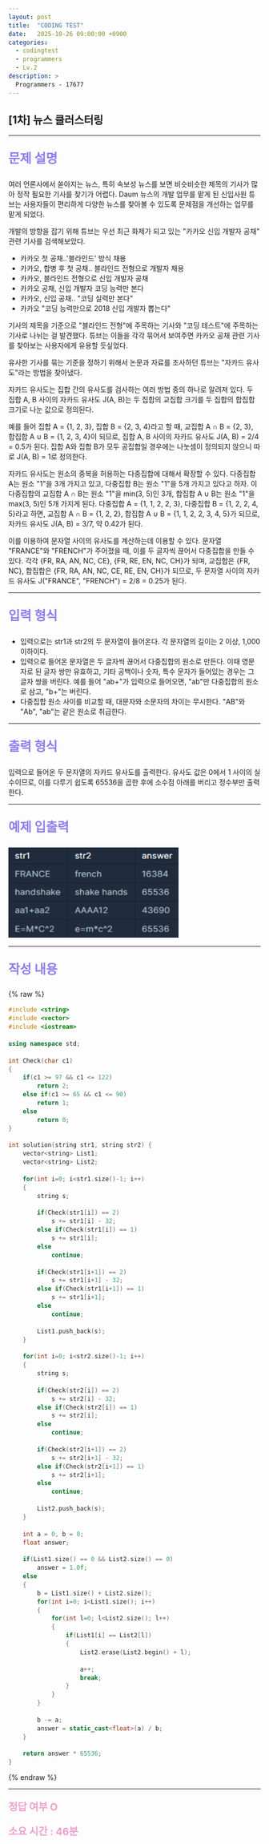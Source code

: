 ```yaml
---
layout: post
title:  "CODING TEST"
date:   2025-10-26 09:00:00 +0900
categories:
  - codingtest
  - programmers
  - Lv.2
description: >
  Programmers - 17677
---
```

## [1차] 뉴스 클러스터링

---

<p style = "color:#8f7cee; font-size:25px; font-weight:bold">
문제 설명
</p>

여러 언론사에서 쏟아지는 뉴스, 특히 속보성 뉴스를 보면 비슷비슷한 제목의 기사가 많아 정작 필요한 기사를 찾기가 어렵다. Daum 뉴스의 개발 업무를 맡게 된 신입사원 튜브는 사용자들이 편리하게 다양한 뉴스를 찾아볼 수 있도록 문제점을 개선하는 업무를 맡게 되었다.

개발의 방향을 잡기 위해 튜브는 우선 최근 화제가 되고 있는 "카카오 신입 개발자 공채" 관련 기사를 검색해보았다.

- 카카오 첫 공채..'블라인드' 방식 채용
- 카카오, 합병 후 첫 공채.. 블라인드 전형으로 개발자 채용
- 카카오, 블라인드 전형으로 신입 개발자 공채
- 카카오 공채, 신입 개발자 코딩 능력만 본다
- 카카오, 신입 공채.. "코딩 실력만 본다"
- 카카오 "코딩 능력만으로 2018 신입 개발자 뽑는다"

기사의 제목을 기준으로 "블라인드 전형"에 주목하는 기사와 "코딩 테스트"에 주목하는 기사로 나뉘는 걸 발견했다. 튜브는 이들을 각각 묶어서 보여주면 카카오 공채 관련 기사를 찾아보는 사용자에게 유용할 듯싶었다.

유사한 기사를 묶는 기준을 정하기 위해서 논문과 자료를 조사하던 튜브는 "자카드 유사도"라는 방법을 찾아냈다.

자카드 유사도는 집합 간의 유사도를 검사하는 여러 방법 중의 하나로 알려져 있다. 두 집합 A, B 사이의 자카드 유사도 J(A, B)는 두 집합의 교집합 크기를 두 집합의 합집합 크기로 나눈 값으로 정의된다.

예를 들어 집합 A = {1, 2, 3}, 집합 B = {2, 3, 4}라고 할 때, 교집합 A ∩ B = {2, 3}, 합집합 A ∪ B = {1, 2, 3, 4}이 되므로, 집합 A, B 사이의 자카드 유사도 J(A, B) = 2/4 = 0.5가 된다. 집합 A와 집합 B가 모두 공집합일 경우에는 나눗셈이 정의되지 않으니 따로 J(A, B) = 1로 정의한다.

자카드 유사도는 원소의 중복을 허용하는 다중집합에 대해서 확장할 수 있다. 다중집합 A는 원소 "1"을 3개 가지고 있고, 다중집합 B는 원소 "1"을 5개 가지고 있다고 하자. 이 다중집합의 교집합 A ∩ B는 원소 "1"을 min(3, 5)인 3개, 합집합 A ∪ B는 원소 "1"을 max(3, 5)인 5개 가지게 된다. 다중집합 A = {1, 1, 2, 2, 3}, 다중집합 B = {1, 2, 2, 4, 5}라고 하면, 교집합 A ∩ B = {1, 2, 2}, 합집합 A ∪ B = {1, 1, 2, 2, 3, 4, 5}가 되므로, 자카드 유사도 J(A, B) = 3/7, 약 0.42가 된다.

이를 이용하여 문자열 사이의 유사도를 계산하는데 이용할 수 있다. 문자열 "FRANCE"와 "FRENCH"가 주어졌을 때, 이를 두 글자씩 끊어서 다중집합을 만들 수 있다. 각각 {FR, RA, AN, NC, CE}, {FR, RE, EN, NC, CH}가 되며, 교집합은 {FR, NC}, 합집합은 {FR, RA, AN, NC, CE, RE, EN, CH}가 되므로, 두 문자열 사이의 자카드 유사도 J("FRANCE", "FRENCH") = 2/8 = 0.25가 된다.

---

<p style = "color:#8f7cee; font-size:25px; font-weight:bold">
입력 형식
</p>

- 입력으로는 str1과 str2의 두 문자열이 들어온다. 각 문자열의 길이는 2 이상, 1,000 이하이다.
- 입력으로 들어온 문자열은 두 글자씩 끊어서 다중집합의 원소로 만든다. 이때 영문자로 된 글자 쌍만 유효하고, 기타 공백이나 숫자, 특수 문자가 들어있는 경우는 그 글자 쌍을 버린다. 예를 들어 "ab+"가 입력으로 들어오면, "ab"만 다중집합의 원소로 삼고, "b+"는 버린다.
- 다중집합 원소 사이를 비교할 때, 대문자와 소문자의 차이는 무시한다. "AB"와 "Ab", "ab"는 같은 원소로 취급한다.

---

<p style = "color:#8f7cee; font-size:25px; font-weight:bold">
출력 형식
</p>

입력으로 들어온 두 문자열의 자카드 유사도를 출력한다. 유사도 값은 0에서 1 사이의 실수이므로, 이를 다루기 쉽도록 65536을 곱한 후에 소수점 아래를 버리고 정수부만 출력한다.

---

<p style = "color:#8f7cee; font-size:25px; font-weight:bold">
예제 입출력
</p>

<img src = "/assets/img/codingtest/17677.png" width = "340" height = "180">

---

<p style = "color:#8f7cee; font-size:25px; font-weight:bold">
작성 내용
</p>

{% raw %}
```cpp
#include <string>
#include <vector>
#include <iostream>

using namespace std;

int Check(char c1)
{
    if(c1 >= 97 && c1 <= 122)
        return 2;
    else if(c1 >= 65 && c1 <= 90)
        return 1;
    else
        return 0;
}

int solution(string str1, string str2) {
    vector<string> List1;
    vector<string> List2;
    
    for(int i=0; i<str1.size()-1; i++)
    {
        string s;
        
        if(Check(str1[i]) == 2)
            s += str1[i] - 32;
        else if(Check(str1[i]) == 1)
            s += str1[i];
        else
            continue;
        
        if(Check(str1[i+1]) == 2)
            s += str1[i+1] - 32;
        else if(Check(str1[i+1]) == 1)
            s += str1[i+1];
        else
            continue;
        
        List1.push_back(s);
    }
    
    for(int i=0; i<str2.size()-1; i++)
    {
        string s;
        
        if(Check(str2[i]) == 2)
            s += str2[i] - 32;
        else if(Check(str2[i]) == 1)
            s += str2[i];
        else
            continue;
        
        if(Check(str2[i+1]) == 2)
            s += str2[i+1] - 32;
        else if(Check(str2[i+1]) == 1)
            s += str2[i+1];
        else
            continue;
        
        List2.push_back(s);
    }
    
    int a = 0, b = 0;
    float answer;
    
    if(List1.size() == 0 && List2.size() == 0)
        answer = 1.0f;
    else
    {
        b = List1.size() + List2.size();
        for(int i=0; i<List1.size(); i++)
        {
            for(int l=0; l<List2.size(); l++)
            {
                if(List1[i] == List2[l])
                {
                    List2.erase(List2.begin() + l);
                    
                    a++;
                    break;
                }
            }
        }
        
        b -= a;
        answer = static_cast<float>(a) / b;
    }
 
    return answer * 65536;
}
```
{% endraw %}

---

<p style = "color:#ed9ece; font-size:20px; font-weight:bold">
정답 여부 O
</p>

<p style = "color:#ed9ece; font-size:20px; font-weight:bold">
소요 시간 : 46분
</p>
